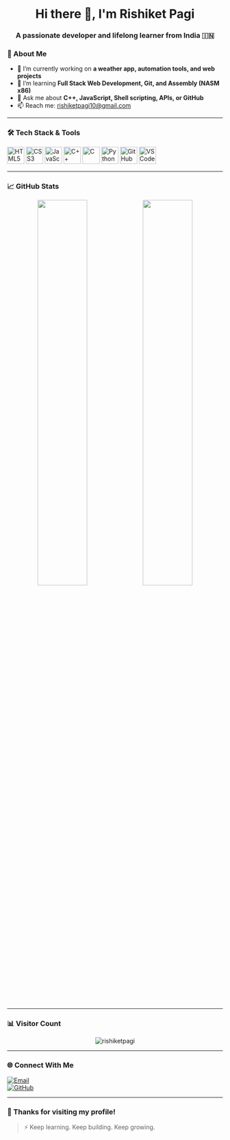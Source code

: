 <h1 align="center">Hi there 👋, I'm Rishiket Pagi</h1>
<h3 align="center">A passionate developer and lifelong learner from India 🇮🇳</h3>


### 🌟 About Me

- 🔭 I’m currently working on **a weather app, automation tools, and web projects**
- 🌱 I’m learning **Full Stack Web Development, Git, and Assembly (NASM x86)**
- 💬 Ask me about **C++, JavaScript, Shell scripting, APIs, or GitHub**
- 📫 Reach me: [rishiketpagi10@gmail.com](mailto:rishiketpagi10@gmail.com)
---

### 🛠️ Tech Stack & Tools

<p align="left">
  <img src="https://cdn.jsdelivr.net/gh/devicons/devicon/icons/html5/html5-original.svg" title="HTML5" width="40" height="40"/>
  <img src="https://cdn.jsdelivr.net/gh/devicons/devicon/icons/css3/css3-original.svg" title="CSS3" width="40" height="40"/>
  <img src="https://cdn.jsdelivr.net/gh/devicons/devicon/icons/javascript/javascript-original.svg" title="JavaScript" width="40" height="40"/>
  <img src="https://cdn.jsdelivr.net/gh/devicons/devicon/icons/cplusplus/cplusplus-original.svg" title="C++" width="40" height="40"/>
  <img src="https://cdn.jsdelivr.net/gh/devicons/devicon/icons/c/c-original.svg" title="C" width="40" height="40"/>
  <img src="https://cdn.jsdelivr.net/gh/devicons/devicon/icons/python/python-original.svg" title="Python" width="40" height="40"/>
  <img src="https://cdn.jsdelivr.net/gh/devicons/devicon/icons/github/github-original.svg" title="GitHub" width="40" height="40"/>
  <img src="https://cdn.jsdelivr.net/gh/devicons/devicon/icons/vscode/vscode-original.svg" title="VS Code" width="40" height="40"/>
</p>

---

### 📈 GitHub Stats

<p align="center">
  <img width="48%" src="https://github-readme-stats.vercel.app/api?username=rishiketpagi&show_icons=true&theme=tokyonight&count_private=true" />
  <img width="48%" src="https://github-readme-streak-stats.herokuapp.com/?user=rishiketpagi&theme=tokyonight" />
</p>

---

### 📊 Visitor Count

<p align="center">
  <img src="https://komarev.com/ghpvc/?username=rishiketpagi&label=Profile+Views&color=blue&style=flat" alt="rishiketpagi" />
</p>

---

### 🌐 Connect With Me

[![Email](https://img.shields.io/badge/Gmail-red?logo=gmail&logoColor=white)](mailto:rishiketpagi10@gmail.com)  
[![GitHub](https://img.shields.io/badge/GitHub-black?logo=github)](https://github.com/rishiketpagi)

---

### 🙌 Thanks for visiting my profile!

> ⚡ Keep learning. Keep building. Keep growing.
